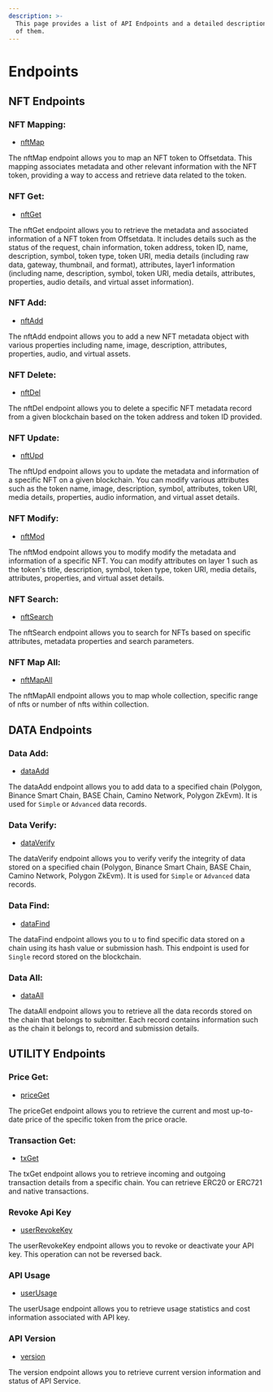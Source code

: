 ```yaml
---
description: >-
  This page provides a list of API Endpoints and a detailed description of each
  of them.
---
```


# Endpoints

## NFT Endpoints

### NFT Mapping:

* [nftMap](broken-reference)

The nftMap endpoint allows you to map an NFT token to Offsetdata. This mapping associates metadata and other relevant information with the NFT token, providing a way to access and retrieve data related to the token.

### NFT Get:

* [nftGet](broken-reference)

The nftGet endpoint allows you to retrieve the metadata and associated information of a NFT token from Offsetdata. It includes details such as the status of the request, chain information, token address, token ID, name, description, symbol, token type, token URI, media details (including raw data, gateway, thumbnail, and format), attributes, layer1 information (including name, description, symbol, token URI, media details, attributes, properties, audio details, and virtual asset information).

### NFT Add:

* [nftAdd](broken-reference/)

The nftAdd endpoint allows you to add a new NFT metadata object with various properties including name, image, description, attributes, properties, audio, and virtual assets.

### NFT Delete:

* [nftDel](broken-reference/)

The nftDel endpoint allows you to delete a specific NFT metadata record from a given blockchain based on the token address and token ID provided.

### NFT Update:

* [nftUpd](broken-reference/)

The nftUpd endpoint allows you to update the metadata and information of a specific NFT on a given blockchain. You can modify various attributes such as the token name, image, description, symbol, attributes, token URI, media details, properties, audio information, and virtual asset details.

### NFT Modify:

* [nftMod](broken-reference/)

The nftMod endpoint allows you to modify modify the metadata and information of a specific NFT. You can modify attributes on layer 1 such as the token's title, description, symbol, token type, token URI, media details, attributes, properties, and virtual asset details.

### NFT Search:

* [nftSearch](broken-reference/)

The nftSearch endpoint allows you to search for NFTs based on specific attributes, metadata properties and search parameters.

### NFT Map All:

* [nftMapAll](broken-reference/)

The nftMapAll endpoint allows you to map whole collection, specific range of nfts or number of nfts within collection.

## DATA Endpoints

### Data Add:

* [dataAdd](broken-reference/)

The dataAdd endpoint allows you to add data to a specified chain (Polygon, Binance Smart Chain, BASE Chain, Camino Network, Polygon ZkEvm). It is used for `Simple` or `Advanced` data records.

### Data Verify:

* [dataVerify](broken-reference/)

The dataVerify endpoint allows you to verify verify the integrity of data stored on a specified chain (Polygon, Binance Smart Chain, BASE Chain, Camino Network, Polygon ZkEvm). It is used for `Simple` or `Advanced` data records.

### Data Find:

* [dataFind](broken-reference/)

The dataFind endpoint allows you to u to find specific data stored on a chain using its hash value or submission hash. This endpoint is used for `Single` record stored on the blockchain.

### Data All:

* [dataAll](broken-reference/)

The dataAll endpoint allows you to retrieve all the data records stored on the chain that belongs to submitter. Each record contains information such as the chain it belongs to, record and submission details.

## UTILITY Endpoints

### Price Get:

* [priceGet](broken-reference/)

The priceGet endpoint allows you to retrieve the current and most up-to-date price of the specific token from the price oracle.

### Transaction Get:

* [txGet](broken-reference/)

The txGet endpoint allows you to retrieve incoming and outgoing transaction details from a specific chain. You can retrieve ERC20 or ERC721 and native transactions.

### Revoke Api Key

* [userRevokeKey](broken-reference/)

The userRevokeKey endpoint allows you to revoke or deactivate your API key. This operation can not be reversed back.

### API Usage

* [userUsage](broken-reference/)

The userUsage endpoint allows you to retrieve usage statistics and cost information associated with API key.

### API Version

* [version](broken-reference/)

The version endpoint allows you to retrieve current version information and status of API Service.
